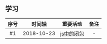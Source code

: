 ## 学习

|序号|时间轴|重要活动|备注|
|:-----:|:-----:|:-----:|:-----:|
|#1|2018-10-23|[js中的闭包](./js-closure.md)|-|